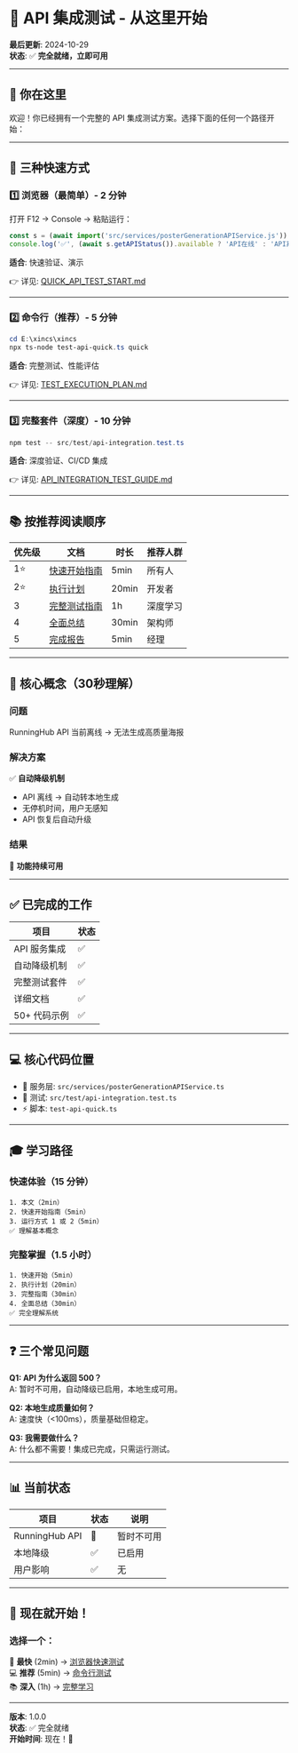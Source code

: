 # 🎯 API 集成测试 - 从这里开始

**最后更新**: 2024-10-29  
**状态**: ✅ **完全就绪，立即可用**

---

## 📍 你在这里

欢迎！你已经拥有一个完整的 API 集成测试方案。选择下面的任何一个路径开始：

---

## 🚀 三种快速方式

### 1️⃣ 浏览器（最简单）- 2 分钟

打开 F12 → Console → 粘贴运行：
```javascript
const s = (await import('src/services/posterGenerationAPIService.js')).posterGenerationAPIService;
console.log('✅', (await s.getAPIStatus()).available ? 'API在线' : 'API离线');
```

**适合**: 快速验证、演示

👉 详见: [QUICK_API_TEST_START.md](QUICK_API_TEST_START.md)

---

### 2️⃣ 命令行（推荐）- 5 分钟

```powershell
cd E:\xincs\xincs
npx ts-node test-api-quick.ts quick
```

**适合**: 完整测试、性能评估

👉 详见: [TEST_EXECUTION_PLAN.md](TEST_EXECUTION_PLAN.md)

---

### 3️⃣ 完整套件（深度）- 10 分钟

```powershell
npm test -- src/test/api-integration.test.ts
```

**适合**: 深度验证、CI/CD 集成

👉 详见: [API_INTEGRATION_TEST_GUIDE.md](API_INTEGRATION_TEST_GUIDE.md)

---

## 📚 按推荐阅读顺序

| 优先级 | 文档 | 时长 | 推荐人群 |
|--------|------|------|--------|
| 1⭐ | [快速开始指南](QUICK_API_TEST_START.md) | 5min | 所有人 |
| 2⭐ | [执行计划](TEST_EXECUTION_PLAN.md) | 20min | 开发者 |
| 3 | [完整测试指南](API_INTEGRATION_TEST_GUIDE.md) | 1h | 深度学习 |
| 4 | [全面总结](API_TEST_SUMMARY.md) | 30min | 架构师 |
| 5 | [完成报告](API_TESTING_COMPLETE_REPORT.md) | 5min | 经理 |

---

## 🎯 核心概念（30秒理解）

### 问题
RunningHub API 当前离线 → 无法生成高质量海报

### 解决方案
✅ **自动降级机制**
- API 离线 → 自动转本地生成
- 无停机时间，用户无感知
- API 恢复后自动升级

### 结果
🎉 **功能持续可用**

---

## ✅ 已完成的工作

| 项目 | 状态 |
|------|------|
| API 服务集成 | ✅ |
| 自动降级机制 | ✅ |
| 完整测试套件 | ✅ |
| 详细文档 | ✅ |
| 50+ 代码示例 | ✅ |

---

## 💻 核心代码位置

- 🔧 服务层: `src/services/posterGenerationAPIService.ts`
- 🧪 测试: `src/test/api-integration.test.ts`
- ⚡ 脚本: `test-api-quick.ts`

---

## 🎓 学习路径

### 快速体验（15 分钟）
```
1. 本文（2min）
2. 快速开始指南（5min）
3. 运行方式 1 或 2（5min）
✅ 理解基本概念
```

### 完整掌握（1.5 小时）
```
1. 快速开始（5min）
2. 执行计划（20min）
3. 完整指南（30min）
4. 全面总结（30min）
✅ 完全理解系统
```

---

## ❓ 三个常见问题

**Q1: API 为什么返回 500？**  
A: 暂时不可用，自动降级已启用，本地生成可用。

**Q2: 本地生成质量如何？**  
A: 速度快（<100ms），质量基础但稳定。

**Q3: 我需要做什么？**  
A: 什么都不需要！集成已完成，只需运行测试。

---

## 📊 当前状态

| 项目 | 状态 | 说明 |
|------|------|------|
| RunningHub API | 🔴 | 暂时不可用 |
| 本地降级 | ✅ | 已启用 |
| 用户影响 | ✅ | 无 |

---

## 🚀 现在就开始！

### 选择一个：

🏃 **最快** (2min) → [浏览器快速测试](QUICK_API_TEST_START.md)  
💻 **推荐** (5min) → [命令行测试](TEST_EXECUTION_PLAN.md)  
📚 **深入** (1h) → [完整学习](API_INTEGRATION_TEST_GUIDE.md)  

---

**版本**: 1.0.0  
**状态**: ✅ 完全就绪  
**开始时间**: 现在！🎉
